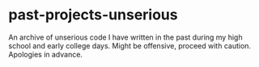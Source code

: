# past-projects-unserious
An archive of unserious code I have written in the past during my high school and early college days.
Might be offensive, proceed with caution.
Apologies in advance.
